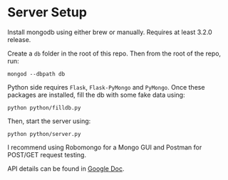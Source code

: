 Server Setup
===

Install mongodb using either brew or manually. Requires at least 3.2.0 release.

Create a `db` folder in the root of this repo. Then from the root of the repo, run:

```
mongod --dbpath db
```

Python side requires `Flask`, `Flask-PyMongo` and `PyMongo`. Once these packages are installed, fill the db with some fake data using: 

```
python python/filldb.py
```

Then, start the server using:

```
python python/server.py
```

I recommend using Robomongo for a Mongo GUI and Postman for POST/GET request testing.

API details can be found in [Google Doc](https://docs.google.com/document/d/1NBPKT-VvXealgVBVw30_xVoTiBgs9PkxJhbELzEFckg/edit).